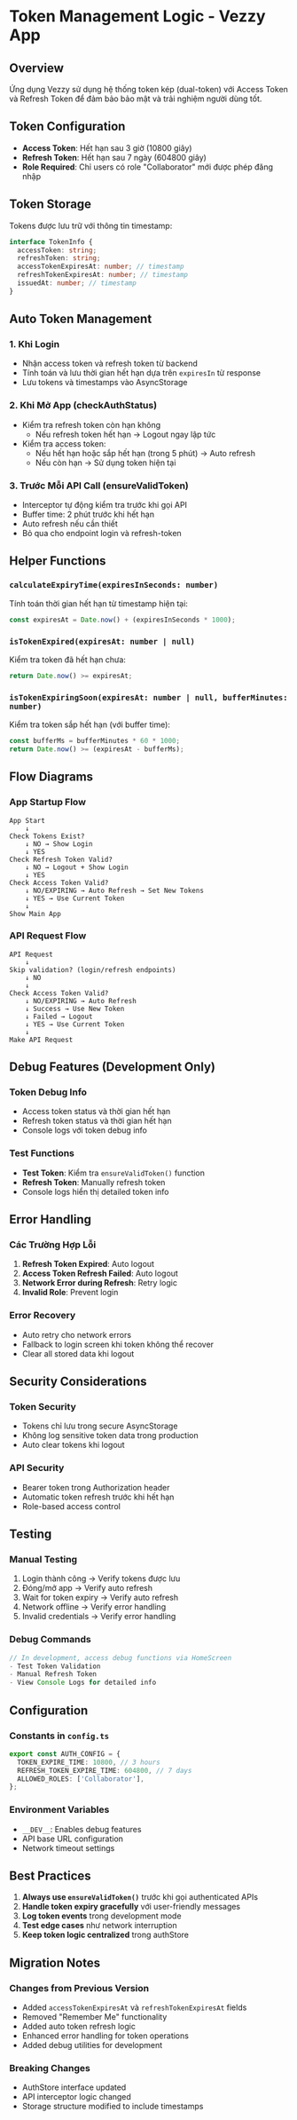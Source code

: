 # Token Management Logic - Vezzy App

## Overview
Ứng dụng Vezzy sử dụng hệ thống token kép (dual-token) với Access Token và Refresh Token để đảm bảo bảo mật và trải nghiệm người dùng tốt.

## Token Configuration
- **Access Token**: Hết hạn sau 3 giờ (10800 giây)
- **Refresh Token**: Hết hạn sau 7 ngày (604800 giây)
- **Role Required**: Chỉ users có role "Collaborator" mới được phép đăng nhập

## Token Storage
Tokens được lưu trữ với thông tin timestamp:
```typescript
interface TokenInfo {
  accessToken: string;
  refreshToken: string;
  accessTokenExpiresAt: number; // timestamp
  refreshTokenExpiresAt: number; // timestamp
  issuedAt: number; // timestamp
}
```

## Auto Token Management

### 1. Khi Login
- Nhận access token và refresh token từ backend
- Tính toán và lưu thời gian hết hạn dựa trên `expiresIn` từ response
- Lưu tokens và timestamps vào AsyncStorage

### 2. Khi Mở App (checkAuthStatus)
- Kiểm tra refresh token còn hạn không
  - Nếu refresh token hết hạn → Logout ngay lập tức
- Kiểm tra access token:
  - Nếu hết hạn hoặc sắp hết hạn (trong 5 phút) → Auto refresh
  - Nếu còn hạn → Sử dụng token hiện tại

### 3. Trước Mỗi API Call (ensureValidToken)
- Interceptor tự động kiểm tra trước khi gọi API
- Buffer time: 2 phút trước khi hết hạn
- Auto refresh nếu cần thiết
- Bỏ qua cho endpoint login và refresh-token

## Helper Functions

### `calculateExpiryTime(expiresInSeconds: number)`
Tính toán thời gian hết hạn từ timestamp hiện tại:
```typescript
const expiresAt = Date.now() + (expiresInSeconds * 1000);
```

### `isTokenExpired(expiresAt: number | null)`
Kiểm tra token đã hết hạn chưa:
```typescript
return Date.now() >= expiresAt;
```

### `isTokenExpiringSoon(expiresAt: number | null, bufferMinutes: number)`
Kiểm tra token sắp hết hạn (với buffer time):
```typescript
const bufferMs = bufferMinutes * 60 * 1000;
return Date.now() >= (expiresAt - bufferMs);
```

## Flow Diagrams

### App Startup Flow
```
App Start
    ↓
Check Tokens Exist?
    ↓ NO → Show Login
    ↓ YES
Check Refresh Token Valid?
    ↓ NO → Logout + Show Login
    ↓ YES
Check Access Token Valid?
    ↓ NO/EXPIRING → Auto Refresh → Set New Tokens
    ↓ YES → Use Current Token
    ↓
Show Main App
```

### API Request Flow
```
API Request
    ↓
Skip validation? (login/refresh endpoints)
    ↓ NO
    ↓
Check Access Token Valid?
    ↓ NO/EXPIRING → Auto Refresh
    ↓ Success → Use New Token
    ↓ Failed → Logout
    ↓ YES → Use Current Token
    ↓
Make API Request
```

## Debug Features (Development Only)

### Token Debug Info
- Access token status và thời gian hết hạn
- Refresh token status và thời gian hết hạn
- Console logs với token debug info

### Test Functions
- **Test Token**: Kiểm tra `ensureValidToken()` function
- **Refresh Token**: Manually refresh token
- Console logs hiển thị detailed token info

## Error Handling

### Các Trường Hợp Lỗi
1. **Refresh Token Expired**: Auto logout
2. **Access Token Refresh Failed**: Auto logout
3. **Network Error during Refresh**: Retry logic
4. **Invalid Role**: Prevent login

### Error Recovery
- Auto retry cho network errors
- Fallback to login screen khi token không thể recover
- Clear all stored data khi logout

## Security Considerations

### Token Security
- Tokens chỉ lưu trong secure AsyncStorage
- Không log sensitive token data trong production
- Auto clear tokens khi logout

### API Security
- Bearer token trong Authorization header
- Automatic token refresh trước khi hết hạn
- Role-based access control

## Testing

### Manual Testing
1. Login thành công → Verify tokens được lưu
2. Đóng/mở app → Verify auto refresh
3. Wait for token expiry → Verify auto refresh
4. Network offline → Verify error handling
5. Invalid credentials → Verify error handling

### Debug Commands
```javascript
// In development, access debug functions via HomeScreen
- Test Token Validation
- Manual Refresh Token
- View Console Logs for detailed info
```

## Configuration

### Constants in `config.ts`
```typescript
export const AUTH_CONFIG = {
  TOKEN_EXPIRE_TIME: 10800, // 3 hours
  REFRESH_TOKEN_EXPIRE_TIME: 604800, // 7 days
  ALLOWED_ROLES: ['Collaborator'],
};
```

### Environment Variables
- `__DEV__`: Enables debug features
- API base URL configuration
- Network timeout settings

## Best Practices

1. **Always use `ensureValidToken()`** trước khi gọi authenticated APIs
2. **Handle token expiry gracefully** với user-friendly messages
3. **Log token events** trong development mode
4. **Test edge cases** như network interruption
5. **Keep token logic centralized** trong authStore

## Migration Notes

### Changes from Previous Version
- Added `accessTokenExpiresAt` và `refreshTokenExpiresAt` fields
- Removed "Remember Me" functionality
- Added auto token refresh logic
- Enhanced error handling for token operations
- Added debug utilities for development

### Breaking Changes
- AuthStore interface updated
- API interceptor logic changed
- Storage structure modified to include timestamps 